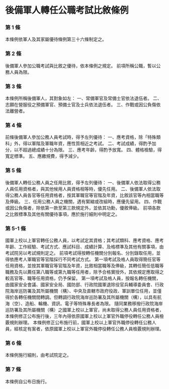 # 後備軍人轉任公職考試比敘條例

### 第 1 條

本條例依軍人及其家屬優待條例第三十六條制定之。

### 第 2 條

後備軍人參加公職考試與比敘之優待，依本條例之規定。
前項所稱公職，暫以公務人員為限。

### 第 3 條

本條例所稱後備軍人，其對象如左：
一、常備軍官及常備士官依法退伍者。
二、志願在營服役之預備軍官、預備士官及士兵依法退伍者。
三、作戰或因公負傷依法離營者。

### 第 4 條

前條後備軍人參加公務人員考試時，得予左列優待：
一、應考資格，除「特殊類科」外，得以軍階及軍職年資，應性質相近之考試。
二、考試成績，得酌予加分，以不超過總成績十分為限。
三、應考年齡，得酌予放寬。
四、體格檢驗，得寬定標準。
五、應繳規費，得予減少。

### 第 5 條

後備軍人轉任公務人員之任用比敘，得予左列優待：
一、後備軍人依法取得公務人員任用資格者，與其他候用人員資格相等時，優先任用。
二、後備軍人依法取得公務人員各官等任用資格者，按其軍職官等官階及年資，比敘該官等內相當職等及俸級。
三、任用公務人員之機關，遇有緊縮或改組時，應優先留用。
四、作戰或因公負傷者，除依第一款至第三款規定外，並依其功勳，優敘俸級。
前項各款之比敘標準及其他有關優待事項，應於施行細則中明定之。

### 第 5-1 條

國軍上校以上軍官轉任公務人員，以考試定其資格；其考試類科、應考資格、應考年齡、工作經驗、考試方式、應試科目、成績計算、及格標準及其他有關事項，由考試院另以考試規則定之。
前項考試得按轉任機關分別報名、分別錄取任用，並得依應考人軍職官等官階採行不同考試方式。
第一項考試及格人員取得簡任官等任用資格，並按其軍職官等官階及年資，比敘相當職等及俸級，其轉任簡任低職等職務及先以薦任第八職等或第九職等任用者，除予合格實授外，其依規定應取得之較高官等、職等任用資格，仍予保留。
第一項考試及格人員，按報名轉任機關，由國家安全會議、國家安全局、國防部、行政院國軍退除役官兵輔導委員會、行政院海岸巡防署及其所屬機關（構）、中央及直轄市政府役政、軍訓單位任用，並僅得於各轉任機關間轉調。但轉調行政院海岸巡防署及其所屬機關（構），以具有航海（空）、造船、輪機、資訊、電子等特殊專長者為限。
隨同業務移撥行政院海岸巡防署及其所屬機關（構）之國軍上校以上軍官，尚未取得公務人員任用資格者，本條例修正公布施行後，三年內得依原國軍上校以上軍官外職停役轉任公務人員檢覈規則辦理。
本條例修正公布施行前，國軍上校以上軍官外職停役轉任公務人員，經核定有案者，依原國軍上校以上軍官外職停役轉任公務人員檢覈規則辦理。

### 第 6 條

本條例施行細則，由考試院定之。

### 第 7 條

本條例自公布日施行。
